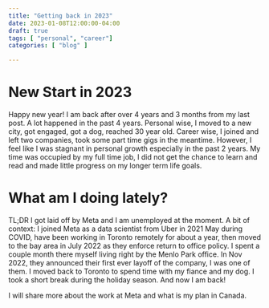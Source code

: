 ```yaml
---
title: "Getting back in 2023"
date: 2023-01-08T12:00:00-04:00
draft: true
tags: [ "personal", "career"]
categories: [ "blog" ]

---
```


# New Start in 2023

Happy new year! I am back after over 4 years and 3 months from my last post. A lot happened in the past 4 years. Personal wise, I moved to a new city, got engaged, got a dog, reached 30 year old. Career wise, I joined and left two companies, took some part time gigs in the meantime. However, I feel like I was stagnant in personal growth especially in the past 2 years. My time was occupied by my full time job, I did not get the chance to learn and read and made little progress on my longer term life goals.

# What am I doing lately?

TL;DR I got laid off by Meta and I am unemployed at the moment. A bit of context: I joined Meta as a data scientist from Uber in 2021 May during COVID, have been working in Toronto remotely for about a year, then moved to the bay area in July 2022 as they enforce return to office policy. I spent a couple month there myself living right by the Menlo Park office. In Nov 2022, they announced their first ever layoff of the company, I was one of them. I moved back to Toronto to spend time with my fiance and my dog. I took a short break during the holiday season. And now I am back! 

I will share more about the work at Meta and what is my plan in Canada.